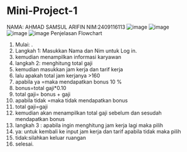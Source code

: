 # Mini-Project-1
NAMA: AHMAD SAMSUL ARIFIN   NIM:2409116113
![image](https://github.com/user-attachments/assets/0632a28c-d4ff-48e8-83f3-c02861e26128)
![image](https://github.com/user-attachments/assets/bcc9fdef-2049-484e-babb-e32ac20d5dfb)
![image](https://github.com/user-attachments/assets/503adc7f-691c-4ef4-a82f-7799de8ca87b)
![image](https://github.com/user-attachments/assets/ab7fd2cd-d28b-427f-a78d-3978ed632f7f)
Penjelasan Flowchart

1. Mulai: .
2. Langkah 1: Masukkan Nama dan Nim untuk Log in.
3. kemudian menampilkan informasi karyawan
4. langkah 2: menghitung total gaji
5. kemudian masukkan jam kerja dan tarif kerja
6. lalu apakah total jam kerjanya >160
7. apabila ya =maka mendapatkan bonus 10 %
8. bonus=total gaji*0.10
9. total gaji= bonus + gaji
10. apabila tidak =maka tidak mendapatkan bonus
11. total gaji=gaji
12. kemudian akan menampilkan total gaji sebelum dan sesudah mendapatkan bonus
13. langkah 3 : apabila ingin menghitung jam kerja lagi maka pilih
14. ya: untuk kembali ke input jam kerja dan tarif apabila tidak maka pilih
15. tidak:silahkan keluar ruangan
16. selesai.


